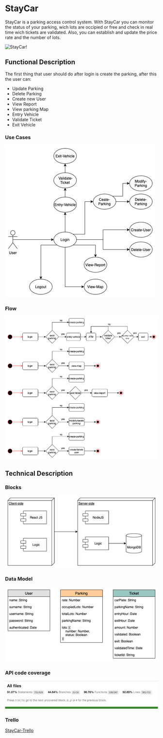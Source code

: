 # StayCar

StayCar is a parking access control system. With StayCar you can monitor the status of your parking, wich lots are occipied or free and check in real time wich tickets are validated.
Also, you can establish and update the price rate and the number of lots.

![StayCar!](https://media.giphy.com/media/uoBjVh571fqWk/giphy.gif)

## Functional Description

The first thing that user should do after login is create the parking, after this the user can:

<ul>
    <li>Update Parking</li>
    <li>Delete Parking</li>
    <li>Create new User</li>
    <li>View Report</li>
    <li>View parking Map</li>
    <li>Entry Vehicle</li>
    <li>Validate Ticket</li>
    <li>Exit Vehicle</li>
</ul>

### Use Cases
 
![Use Cases](./staycar-use-cases-diagram.png)

### Flow

![Flow](./staycar-flow-diagram.png)

## Technical Description

### Blocks

![Blocks](./staycar-block-diagram.png)

### Data Model

![Data Model](./staycar-data-model-diagram.png)

### API code coverage

![code-coverage](./api-code-coverage.png)

### Trello

[StayCar-Trello](https://trello.com/b/aFEhLGuM)